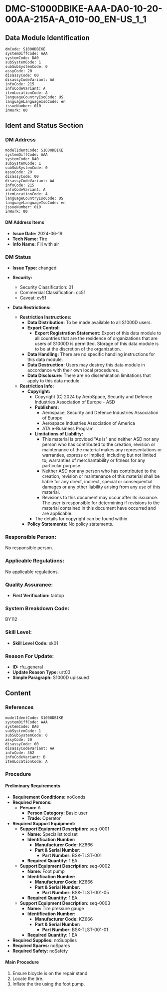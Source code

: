 # DMC-S1000DBIKE-AAA-DA0-10-20-00AA-215A-A_010-00_EN-US_1_1

## Data Module Identification

```
dmCode: S1000DBIKE
systemDiffCode: AAA
systemCode: DA0
subSystemCode: 1
subSubSystemCode: 0
assyCode: 20
disassyCode: 00
disassyCodeVariant: AA
infoCode: 215
infoCodeVariant: A
itemLocationCode: A
languageCountryIsoCode: US
languageLanguageIsoCode: en
issueNumber: 010
inWork: 00
```

## Ident and Status Section

### DM Address

```
modelIdentCode: S1000DBIKE
systemDiffCode: AAA
systemCode: DA0
subSystemCode: 1
subSubSystemCode: 0
assyCode: 20
disassyCode: 00
disassyCodeVariant: AA
infoCode: 215
infoCodeVariant: A
itemLocationCode: A
languageCountryIsoCode: US
languageLanguageIsoCode: en
issueNumber: 010
inWork: 00
```

#### DM Address Items

*   **Issue Date:** 2024-06-19
*   **Tech Name:** Tire
*   **Info Name:** Fill with air

### DM Status

*   **Issue Type:** changed
*   **Security:**
    *   Security Classification: 01
    *   Commercial Classification: cc51
    *   Caveat: cv51

*   **Data Restrictions:**

    *   **Restriction Instructions:**
        *   **Data Distribution:** To be made available to all S1000D users.
        *   **Export Control:**
            *   **Export Registration Statement:** Export of this data module to all countries that are the residence of organizations that are users of S1000D is permitted. Storage of this data module is to be at the discretion of the organization.
        *   **Data Handling:** There are no specific handling instructions for this data module.
        *   **Data Destruction:** Users may destroy this data module in accordance with their own local procedures.
        *   **Data Disclosure:** There are no dissemination limitations that apply to this data module.
    *   **Restriction Info:**
        *   **Copyright:**
            *   Copyright (C) 2024 by AeroSpace, Security and Defence Industries Association of Europe - ASD
            *   **Publishers:**
                *   Aerospace, Security and Defence Industries Association of Europe
                *   Aerospace Industries Association of America
                *   ATA e-Business Program
            *   **Limitations of Liability:**
                *   This material is provided "As is" and neither ASD nor any person who has contributed to the creation, revision or maintenance of the material makes any representations or warranties, express or implied, including but not limited to, warranties of merchantability or fitness for any particular purpose.
                *   Neither ASD nor any person who has contributed to the creation, revision or maintenance of this material shall be liable for any direct, indirect, special or consequential damages or any other liability arising from any use of this material.
                *   Revisions to this document may occur after its issuance. The user is responsible for determining if revisions to the material contained in this document have occurred and are applicable.
            *   The details for copyright can be found within.
        *   **Policy Statements:** No policy statements.

### Responsible Person:

No responsible person.

### Applicable Regulations:

No applicable regulations.

### Quality Assurance:

*   **First Verification:** tabtop

### System Breakdown Code:

BY112

### Skill Level:

*   **Skill Level Code:** sk01

### Reason For Update:

*   **ID:** rfu\_general
*   **Update Reason Type:** urt03
*   **Simple Paragraph:** S1000D upissued

## Content

### References

```
modelIdentCode: S1000DBIKE
systemDiffCode: AAA
systemCode: DA0
subSystemCode: 1
subSubSystemCode: 0
assyCode: 20
disassyCode: 00
disassyCodeVariant: AA
infoCode: 362
infoCodeVariant: B
itemLocationCode: A
```

### Procedure

#### Preliminary Requirements

*   **Requirement Conditions:** noConds
*   **Required Persons:**
    *   **Person:** A
        *   **Person Category:** Basic user
        *   **Trade:** Operator
*   **Required Support Equipment:**
    *   **Support Equipment Description:** seq-0001
        *   **Name:** Specialist toolset
        *   **Identification Number:**
            *   **Manufacturer Code:** KZ666
            *   **Part & Serial Number:**
                *   **Part Number:** BSK-TLST-001
        *   **Required Quantity:** 1 EA
    *   **Support Equipment Description:** seq-0002
        *   **Name:** Foot pump
        *   **Identification Number:**
            *   **Manufacturer Code:** KZ666
            *   **Part & Serial Number:**
                *   **Part Number:** BSK-TLST-001-05
        *   **Required Quantity:** 1 EA
    *   **Support Equipment Description:** seq-0003
        *   **Name:** Tire pressure gauge
        *   **Identification Number:**
            *   **Manufacturer Code:** KZ666
            *   **Part & Serial Number:**
                *   **Part Number:** BSK-TLST-001-01
        *   **Required Quantity:** 1 EA
*   **Required Supplies:** noSupplies
*   **Required Spares:** noSpares
*   **Required Safety:** noSafety

#### Main Procedure

1.  Ensure bicycle is on the repair stand.
2.  Locate the tire.
3.  Inflate the tire using the foot pump.